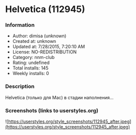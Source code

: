 # Helvetica (112945)

### Information
- Author: dimisa (unknown)
- Created at: unknown
- Updated at: 7/28/2015, 7:20:10 AM
- License: NO-REDISTRIBUTION
- Category: nnm-club
- Rating: undefined
- Total installs: 145
- Weekly installs: 0


### Description
Helvetica (только для Mac)
в стадии наполнения...


### Screenshots (links to userstyles.org)
![https://userstyles.org/style_screenshots/112945_after.jpeg](https://userstyles.org/style_screenshots/112945_after.jpeg)


